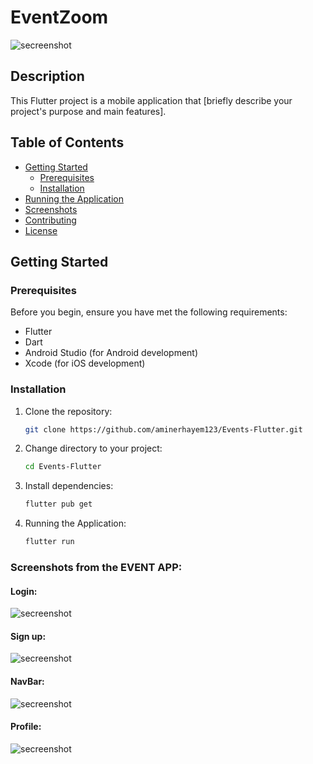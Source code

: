 # EventZoom

<img aline="center" src="https://i.imgur.com/oi5yU2A.png" alt="secreenshot">

## Description

This Flutter project is a mobile application that [briefly describe your project's purpose and main features].

## Table of Contents

- [Getting Started](#getting-started)
  - [Prerequisites](#prerequisites)
  - [Installation](#installation)
- [Running the Application](#running-the-application)
- [Screenshots](#screenshots)
- [Contributing](#contributing)
- [License](#license)

## Getting Started

### Prerequisites

Before you begin, ensure you have met the following requirements:

- Flutter
- Dart
- Android Studio (for Android development)
- Xcode (for iOS development)

### Installation

1. Clone the repository:

   ```bash
   git clone https://github.com/aminerhayem123/Events-Flutter.git

2. Change directory to your project:
    ```bash
    cd Events-Flutter

3. Install dependencies:
     ```bash
     flutter pub get
     
3. Running the Application:
     ```bash
    flutter run

### Screenshots from the EVENT APP:

#### Login:
<img aline="center" src="https://i.imgur.com/tK5cW5X.png" alt="secreenshot">

#### Sign up:
<img aline="center" src="https://i.imgur.com/PwymxhS.png" alt="secreenshot">


#### NavBar:
<img aline="center" src="https://i.imgur.com/5NO8dkN.png" alt="secreenshot">


#### Profile:
<img aline="center" src="https://i.imgur.com/5NO8dkN.png" alt="secreenshot">

